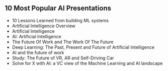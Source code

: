 <h2> 10 Most Popular AI Presentations </h2>

<ul>

 <li><a target="_blank" href="https://github.com/manjunath5496/10-Most-Popular-AI-Presentations/blob/master/aipr(1).pdf" style="text-decoration:none;">10 Lessons Learned from
building ML systems</a></li>


 <li><a target="_blank" href="https://github.com/manjunath5496/10-Most-Popular-AI-Presentations/blob/master/aipr(2).pdf" style="text-decoration:none;">Artificial Intelligence
Overview</a></li>
 <li><a target="_blank" href="https://github.com/manjunath5496/10-Most-Popular-AI-Presentations/blob/master/aipr(4).pdf" style="text-decoration:none;">Artificial Intelligence</a></li>                              
<li><a target="_blank" href="https://github.com/manjunath5496/10-Most-Popular-AI-Presentations/blob/master/aipr(5).pdf" style="text-decoration:none;">AI: Artificial Intelligence</a></li>
<li><a target="_blank" href="https://github.com/manjunath5496/10-Most-Popular-AI-Presentations/blob/master/aipr(6).pdf" style="text-decoration:none;">The Future Of Work and The Work Of The Future</a></li>
 <li><a target="_blank" href="https://github.com/manjunath5496/10-Most-Popular-AI-Presentations/blob/master/aipr(7).pdf" style="text-decoration:none;">Deep Learning:
The Past, Present and Future of Artificial Intelligence</a></li>

 <li><a target="_blank" href="https://github.com/manjunath5496/10-Most-Popular-AI-Presentations/blob/master/aipr(8).pdf" style="text-decoration:none;"> AI and the future of work  </a></li>
   <li><a target="_blank" href="https://github.com/manjunath5496/10-Most-Popular-AI-Presentations/blob/master/aipr(9).pdf" style="text-decoration:none;">
 Study: The Future of VR, AR and Self-Driving Car </a></li>
  
   
 <li><a target="_blank" href="https://github.com/manjunath5496/10-Most-Popular-AI-Presentations/blob/master/aipr(10).pdf" style="text-decoration:none;">Solve for X with AI: a VC view of the Machine Learning and AI landscape </a></li>                              

 </ul>
